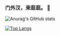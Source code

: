 ### 门外汉，来逛逛。 👋

![Anurag's GitHub stats](https://github-readme-stats.vercel.app/api?username=xsinger&show_icons=true)

[![Top Langs](https://github-readme-stats.vercel.app/api/top-langs/?username=xsinger&layout=compact)](https://github.com/anuraghazra/github-readme-stats)
